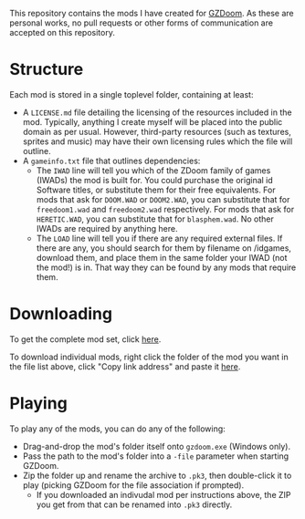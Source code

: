 This repository contains the mods I have created for [GZDoom](https://zdoom.org). As these are personal works, no pull requests or other forms of communication are accepted on this repository.

# Structure

Each mod is stored in a single toplevel folder, containing at least:
- A `LICENSE.md` file detailing the licensing of the resources included in the mod. Typically, anything I create myself will be placed into the public domain as per usual. However, third-party resources (such as textures, sprites and music) may have their own licensing rules which the file will outline.
- A `gameinfo.txt` file that outlines dependencies:
  - The `IWAD` line will tell you which of the ZDoom family of games (IWADs) the mod is built for. You could purchase the original id Software titles, or substitute them for their free equivalents. For mods that ask for `DOOM.WAD` or `DOOM2.WAD`, you can substitute that for `freedoom1.wad` and `freedoom2.wad` respectively. For mods that ask for `HERETIC.WAD`, you can substitute that for `blasphem.wad`. No other IWADs are required by anything here.
  - The `LOAD` line will tell you if there are any required external files. If there are any, you should search for them by filename on /idgames, download them, and place them in the same folder your IWAD (not the mod!) is in. That way they can be found by any mods that require them.

# Downloading

To get the complete mod set, click [here](https://github.com/andOlga/wads/archive/refs/heads/master.zip).

To download individual mods, right click the folder of the mod you want in the file list above, click "Copy link address" and paste it [here](https://download-directory.github.io/).

# Playing

To play any of the mods, you can do any of the following:
- Drag-and-drop the mod's folder itself onto `gzdoom.exe` (Windows only).
- Pass the path to the mod's folder into a `-file` parameter when starting GZDoom.
- Zip the folder up and rename the archive to `.pk3`, then double-click it to play (picking GZDoom for the file association if prompted).
  - If you downloaded an indivudal mod per instructions above, the ZIP you get from that can be renamed into `.pk3` directly.  
